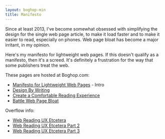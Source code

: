 ```yaml
---
layout: boghop-min
title: Manifesto
---
```


Since at least 2013, I've become somewhat obsessed with simplifying the design for the single web page article, to make it load faster and to make it easier to read, especially on phones. Web page bloat has become a major irritant, in my opinion.

Here's my manifesto for lightweight web pages. If this doesn't qualify as a manifesto, then it's a screed. It's definitely a frustration for the way that some publishers treat the web.

These pages are hosted at Boghop.com:

* [Manifesto for Lightweight Web Pages](http://boghop.com/manifesto-for-lightweight-web-pages.html) - Intro
* [Design By Writing](http://boghop.com/design-by-writing.html)
* [Create a Comfortable Reading Experience](http://boghop.com/create-a-comfortable-reading-experience.html) 
* [Battle Web Page Bloat](http://boghop.com/battle-web-page-bloat.html)

Overflow info:

* [Web Reading UX Etcetera](http://boghop.com/web-reading-ux-etcetera.html)
* [Web Reading UX Etcetera Part 2](http://boghop.com/web-reading-ux-etcetera-part-2.html)
* [Web Reading UX Etcetera Part 3](http://boghop.com/web-reading-ux-etcetera-part-3.html)
